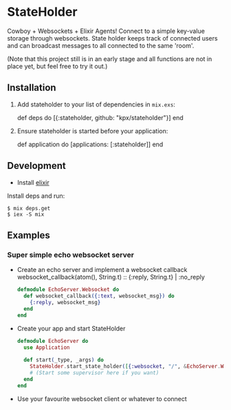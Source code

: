 # StateHolder

Cowboy + Websockets + Elixir Agents! Connect to a simple key-value storage through websockets. State holder keeps track of connected users and can broadcast messages to all connected to the same 'room'.

(Note that this project still is in an early stage and all functions are not in place yet, but feel free to try it out.)
## Installation

  1. Add stateholder to your list of dependencies in `mix.exs`:

        def deps do
          [{:stateholder, github: "kpx/stateholder"}]
        end

  2. Ensure stateholder is started before your application:

        def application do
          [applications: [:stateholder]]
        end

## Development

* Install [elixir](http://elixir-lang.org/install.html)

Install deps and run:

	$ mix deps.get
	$ iex -S mix

## Examples

### Super simple echo websocket server

  - Create an echo server and implement a websocket callback websocket_callback(atom(), String.t) :: {:reply, String.t} | :no_reply
  
	``` elixir	  
	defmodule EchoServer.Websocket do
	  def websocket_callback({:text, websocket_msg}) do
	    {:reply, websocket_msg}
	  end
	end
	```
  - Create your app and start StateHolder
	``` elixir  
	defmodule EchoServer do
	  use Application
	  
	  def start(_type, _args) do
	    StateHolder.start_state_holder([{:websocket, "/", &EchoServer.Websocket.websocket_callback/1}], 8080)
	    # (Start some supervisor here if you want)
	  end
	end
	```
  - Use your favourite websocket client or whatever to connect

